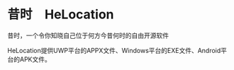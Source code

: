# 昔时　HeLocation　

昔时，一个令你知晓自己位于何方今昔何时的自由开源软件　

HeLocation提供UWP平台的APPX文件、Windows平台的EXE文件、Android平台的APK文件。　
